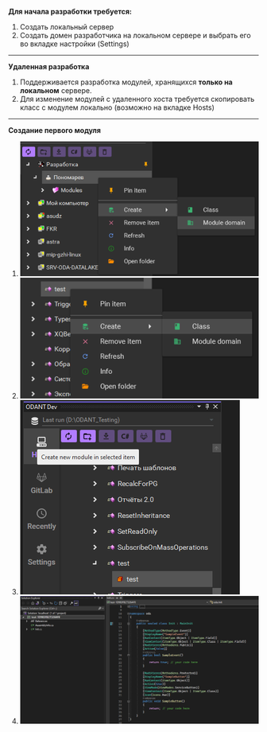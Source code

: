 **Для начала разработки требуется:**
1. Создать локальный сервер
2. Создать домен разработчика на локальном сервере и выбрать его во вкладке настройки (Settings)
---
**Удаленная разработка**
1. Поддерживается разработка модулей, хранящихся **только на локальном** сервере.  
2. Для изменение модулей с удаленного хоста требуется скопировать класс с модулем локально (возможно на вкладке Hosts)
---
**Создание первого модуля**
1. ![ResourceImage](img/create_moduledomain.png)
2. ![ResourceImage](img/create_moduleclass.png)
3. ![ResourceImage](img/create_project.png)
4. ![ResourceImage](img/sample_project.png)